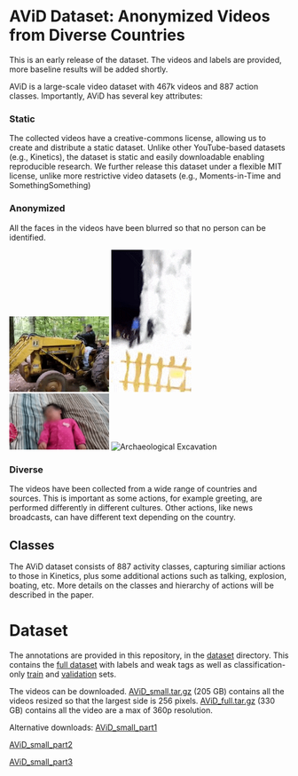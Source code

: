 # AViD Dataset: Anonymized Videos from Diverse Countries

This is an early release of the dataset. The videos and labels are provided, more baseline results will be added shortly.

AViD is a large-scale video dataset with 467k videos and 887 action classes. Importantly, AViD has several key attributes:

### Static
The collected videos have a creative-commons license, allowing us to create and distribute a static dataset. Unlike other YouTube-based datasets (e.g., Kinetics), the dataset is static and easily downloadable enabling reproducible research. We further release this dataset under a flexible MIT license, unlike more restrictive video datasets (e.g., Moments-in-Time and SomethingSomething)

### Anonymized 
All the faces in the videos have been blurred so that no person can be identified.

<img src="https://github.com/piergiaj/AViD/raw/master/tractor.gif" alt="Driving Tractor" width=180> <img src="https://github.com/piergiaj/AViD/raw/master/ice_climb.gif"  alt="Ice Climb"> <img src="https://github.com/piergiaj/AViD/raw/master/shake_head.gif" alt="Shake Head" width=180> <img src="https://github.com/piergiaj/AViD/raw/master/arch_excv.gif" alt="Archaeological Excavation" width=180>

### Diverse
The videos have been collected from a wide range of countries and sources. This is important as some actions, for example greeting, are performed differently in different cultures. Other actions, like news broadcasts, can have different text depending on the country. 

## Classes
The AViD dataset consists of 887 activity classes, capturing similiar actions to those in Kinetics, plus some additional actions such as talking, explosion, boating, etc. More details on the classes and hierarchy of actions will be described in the paper.


# Dataset
The annotations are provided in this repository, in the [dataset](https://github.com/piergiaj/AViD/tree/master/dataset) directory. This contains the [full dataset](https://github.com/piergiaj/AViD/blob/master/dataset/avid_full.json) with labels and weak tags as well as classification-only [train](https://github.com/piergiaj/AViD/blob/master/dataset/avid_train.json) and [validation](https://github.com/piergiaj/AViD/blob/master/dataset/avid_val.json) sets.

The videos can be downloaded. [AViD_small.tar.gz](https://drive.google.com/file/d/1lPfYCgm9t9YRBjllY_I02YLdFK7OEEGL/view?usp=sharing) (205 GB) contains all the videos resized so that the largest side is 256 pixels. [AViD_full.tar.gz](https://drive.google.com/file/d/1jsn0J6yRakfmvYcT1mZrFPdrp_nJI7wH/view?usp=sharing) (330 GB) contains all the video are a max of 360p resolution.

Alternative downloads:
[AViD_small_part1](https://indiana-my.sharepoint.com/:u:/g/personal/ajpiergi_iu_edu/EQJy9LbYiHROumzQbul9vCsBsYFyHtGIvtwnpFhjmFtIaQ?e=QRP2LR) 

[AViD_small_part2](https://indiana-my.sharepoint.com/:u:/g/personal/ajpiergi_iu_edu/EQ-z8s-6c7JMlA657mP6EYQBuFKB4vzqqShuVeUsPxB5ow?e=FvZPvG) 

[AViD_small_part3](https://indiana-my.sharepoint.com/:u:/g/personal/ajpiergi_iu_edu/Ea-WGKwTTzhNr4wTl3LhaHABQZ1TwptVCq_f_3QSuGoK1w?e=vRS5Zo)
